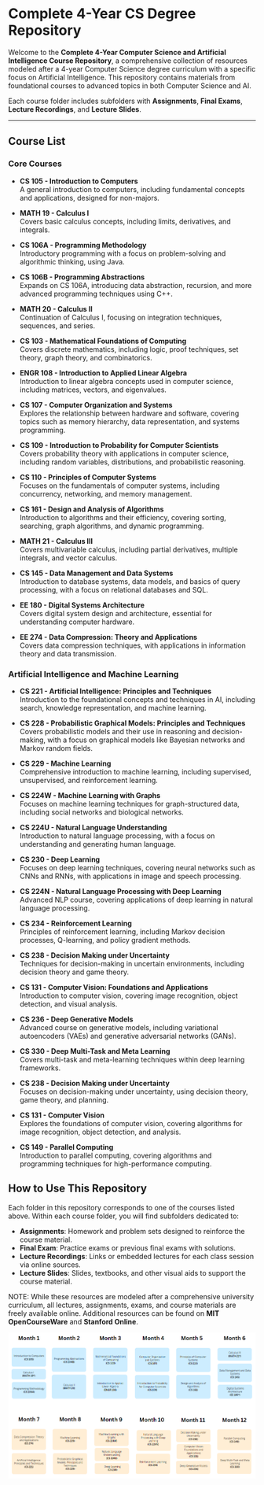 # Complete 4-Year CS Degree Repository

Welcome to the **Complete 4-Year Computer Science and Artificial Intelligence Course Repository**, a comprehensive collection of resources modeled after a 4-year Computer Science degree curriculum with a specific focus on Artificial Intelligence. This repository contains materials from foundational courses to advanced topics in both Computer Science and AI. 

Each course folder includes subfolders with **Assignments**, **Final Exams**, **Lecture Recordings**, and **Lecture Slides**.

---

## Course List

### Core Courses

- **CS 105 - Introduction to Computers**  
  A general introduction to computers, including fundamental concepts and applications, designed for non-majors.

- **MATH 19 - Calculus I**  
  Covers basic calculus concepts, including limits, derivatives, and integrals.

- **CS 106A - Programming Methodology**  
  Introductory programming with a focus on problem-solving and algorithmic thinking, using Java.

- **CS 106B - Programming Abstractions**  
  Expands on CS 106A, introducing data abstraction, recursion, and more advanced programming techniques using C++.

- **MATH 20 - Calculus II**  
  Continuation of Calculus I, focusing on integration techniques, sequences, and series.

- **CS 103 - Mathematical Foundations of Computing**  
  Covers discrete mathematics, including logic, proof techniques, set theory, graph theory, and combinatorics.

- **ENGR 108 - Introduction to Applied Linear Algebra**  
  Introduction to linear algebra concepts used in computer science, including matrices, vectors, and eigenvalues.

- **CS 107 - Computer Organization and Systems**  
  Explores the relationship between hardware and software, covering topics such as memory hierarchy, data representation, and systems programming.

- **CS 109 - Introduction to Probability for Computer Scientists**  
  Covers probability theory with applications in computer science, including random variables, distributions, and probabilistic reasoning.

- **CS 110 - Principles of Computer Systems**  
  Focuses on the fundamentals of computer systems, including concurrency, networking, and memory management.

- **CS 161 - Design and Analysis of Algorithms**  
  Introduction to algorithms and their efficiency, covering sorting, searching, graph algorithms, and dynamic programming.

- **MATH 21 - Calculus III**  
  Covers multivariable calculus, including partial derivatives, multiple integrals, and vector calculus.

- **CS 145 - Data Management and Data Systems**  
  Introduction to database systems, data models, and basics of query processing, with a focus on relational databases and SQL.

- **EE 180 - Digital Systems Architecture**  
  Covers digital system design and architecture, essential for understanding computer hardware.

- **EE 274 - Data Compression: Theory and Applications**  
  Covers data compression techniques, with applications in information theory and data transmission.

### Artificial Intelligence and Machine Learning

- **CS 221 - Artificial Intelligence: Principles and Techniques**  
  Introduction to the foundational concepts and techniques in AI, including search, knowledge representation, and machine learning.

- **CS 228 - Probabilistic Graphical Models: Principles and Techniques**  
  Covers probabilistic models and their use in reasoning and decision-making, with a focus on graphical models like Bayesian networks and Markov random fields.

- **CS 229 - Machine Learning**  
  Comprehensive introduction to machine learning, including supervised, unsupervised, and reinforcement learning.

- **CS 224W - Machine Learning with Graphs**  
  Focuses on machine learning techniques for graph-structured data, including social networks and biological networks.

- **CS 224U - Natural Language Understanding**  
  Introduction to natural language processing, with a focus on understanding and generating human language.

- **CS 230 - Deep Learning**  
  Focuses on deep learning techniques, covering neural networks such as CNNs and RNNs, with applications in image and speech processing.

- **CS 224N - Natural Language Processing with Deep Learning**  
  Advanced NLP course, covering applications of deep learning in natural language processing.

- **CS 234 - Reinforcement Learning**  
  Principles of reinforcement learning, including Markov decision processes, Q-learning, and policy gradient methods.

- **CS 238 - Decision Making under Uncertainty**  
  Techniques for decision-making in uncertain environments, including decision theory and game theory.

- **CS 131 - Computer Vision: Foundations and Applications**  
  Introduction to computer vision, covering image recognition, object detection, and visual analysis.

- **CS 236 - Deep Generative Models**  
  Advanced course on generative models, including variational autoencoders (VAEs) and generative adversarial networks (GANs).

- **CS 330 - Deep Multi-Task and Meta Learning**  
  Covers multi-task and meta-learning techniques within deep learning frameworks.

- **CS 238 - Decision Making under Uncertainty**  
  Focuses on decision-making under uncertainty, using decision theory, game theory, and planning.

- **CS 131 - Computer Vision**  
  Explores the foundations of computer vision, covering algorithms for image recognition, object detection, and analysis.

- **CS 149 - Parallel Computing**  
  Introduction to parallel computing, covering algorithms and programming techniques for high-performance computing.

## How to Use This Repository

Each folder in this repository corresponds to one of the courses listed above. Within each course folder, you will find subfolders dedicated to:

- **Assignments**: Homework and problem sets designed to reinforce the course material.
- **Final Exam**: Practice exams or previous final exams with solutions.
- **Lecture Recordings**: Links or embedded lectures for each class session via online sources.
- **Lecture Slides**: Slides, textbooks, and other visual aids to support the course material.

NOTE: While these resources are modeled after a comprehensive university curriculum, all lectures, assignments, exams, and course materials are freely available online. Additional resources can be found on **MIT OpenCourseWare** and **Stanford Online**.

![Course Plan](project_plan.png)

